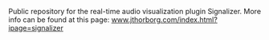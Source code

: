 Public repository for the real-time audio visualization plugin Signalizer.
More info can be found at this page: www.jthorborg.com/index.html?ipage=signalizer